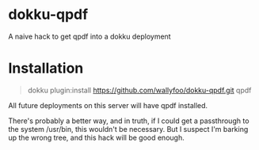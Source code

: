 # dokku-qpdf
A naive hack to get qpdf into a dokku deployment

# Installation
> dokku plugin:install https://github.com/wallyfoo/dokku-qpdf.git qpdf

All future deployments on this server will have qpdf installed.

There's probably a better way, and in truth, if I could get a passthrough to the system /usr/bin, this wouldn't be necessary. But I suspect I'm barking up the wrong tree, and this hack will be good enough.
